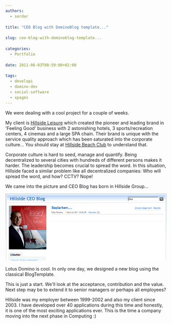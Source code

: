 ```yaml
---
authors:
  - serdar

title: "CEO Blog with DominoBlog template..."

slug: ceo-blog-with-dominoblog-template...

categories:
  - Portfolio

date: 2011-06-03T08:59:00+02:00

tags:
  - developi
  - domino-dev
  - social-software
  - xpages
---
```


We were dealing with a cool project for a couple of weeks.
<!-- more -->
My client is [Hillside Leisure](http://www.hillside.com.tr/) which created the pioneer and leading brand in 'Feeling Good' business with 2 astonishing hotels, 3 sports/recreation centers, 4 cinemas and a large SPA chain. Their brand is unique with the service quality approach which has been saturated into the corporate culture... You should stay at [Hillside Beach Club](http://www.hillsidebeachclub.com/) to understand that.

Corporate culture is hard to seed, manage and quantify. Being decentralized to several cities with hundreds of different persons makes it harder. The leadership becomes crucial to spread the word. In this situation, Hillside faced a similar problem like all decentralized companies: Who will spread the word, and how? CCTV? Nope!

We came into the picture and CEO Blog has born in Hillside Group...

![Image:CEO Blog with DominoBlog template...](../../images/imported/ceo-blog-with-dominoblog-template-M2.gif)

Lotus Domino is cool. In only one day, we designed a new blog using the classical BlogTemplate.

This is just a start. We'll look at the acceptance, contribution and the value. Next step may be to extend it to senior managers or perhaps all employees?

Hillside was my employer between 1999-2002 and also my client since 2003. I have developed over 40 applications during this time and honestly, it is one of the most exciting applications ever. This is the time a company moving into the next phase in Computing :)
